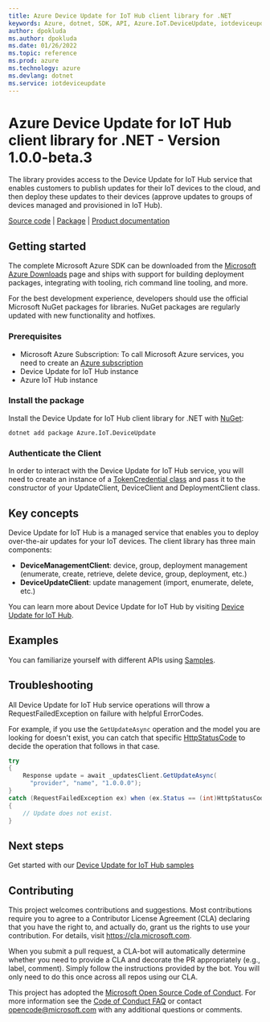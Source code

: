 ```yaml
---
title: Azure Device Update for IoT Hub client library for .NET
keywords: Azure, dotnet, SDK, API, Azure.IoT.DeviceUpdate, iotdeviceupdate
author: dpokluda
ms.author: dpokluda
ms.date: 01/26/2022
ms.topic: reference
ms.prod: azure
ms.technology: azure
ms.devlang: dotnet
ms.service: iotdeviceupdate
---
```

# Azure Device Update for IoT Hub client library for .NET - Version 1.0.0-beta.3 


The library provides access to the Device Update for IoT Hub service that enables customers to publish updates for their IoT devices to the cloud, and then deploy these updates to their devices (approve updates to groups of devices managed and provisioned in IoT Hub). 

  [Source code](https://github.com/Azure/azure-sdk-for-net/tree/Azure.IoT.DeviceUpdate_1.0.0-beta.3/sdk/deviceupdate/Azure.IoT.DeviceUpdate/src) | [Package](https://www.nuget.org) | [Product documentation](/azure/iot-hub-device-update/understand-device-update)


## Getting started

The complete Microsoft Azure SDK can be downloaded from the [Microsoft Azure Downloads](https://azure.microsoft.com/downloads/?sdk=net) page and ships with support for building deployment packages, integrating with tooling, rich command line tooling, and more.

For the best development experience, developers should use the official Microsoft NuGet packages for libraries. NuGet packages are regularly updated with new functionality and hotfixes.

### Prerequisites

- Microsoft Azure Subscription: To call Microsoft Azure services, you need to create an [Azure subscription](https://azure.microsoft.com/free/dotnet/)
- Device Update for IoT Hub instance
- Azure IoT Hub instance

### Install the package

Install the Device Update for IoT Hub client library for .NET with [NuGet](https://www.nuget.org/ ):

```dotnetcli
dotnet add package Azure.IoT.DeviceUpdate
```

### Authenticate the Client

In order to interact with the Device Update for IoT Hub service, you will need to create an instance of a [TokenCredential class](/dotnet/api/azure.core.tokencredential?view=azure-dotnet) and pass it to the constructor of your UpdateClient, DeviceClient and DeploymentClient class.

## Key concepts

Device Update for IoT Hub is a managed service that enables you to deploy over-the-air updates for your IoT devices. The client library has three main components:
- **DeviceManagementClient**: device, group, deployment management (enumerate, create, retrieve, delete device, group, deployment, etc.)
- **DeviceUpdateClient**: update management (import, enumerate, delete, etc.)

You can learn more about Device Update for IoT Hub by visiting [Device Update for IoT Hub](https://github.com/azure/iot-hub-device-update).

## Examples

You can familiarize yourself with different APIs using [Samples](https://github.com/Azure/azure-sdk-for-net/tree/Azure.IoT.DeviceUpdate_1.0.0-beta.3/sdk/deviceupdate/Azure.IoT.DeviceUpdate/samples).

## Troubleshooting

All Device Update for IoT Hub service operations will throw a RequestFailedException on failure with helpful ErrorCodes.

For example, if you use the `GetUpdateAsync` operation and the model you are looking for doesn't exist, you can catch that specific [HttpStatusCode](/dotnet/api/system.net.httpstatuscode?view=netcore-3.1) to decide the operation that follows in that case.

```csharp
try
{
    Response update = await _updatesClient.GetUpdateAsync(
      "provider", "name", "1.0.0.0");
}
catch (RequestFailedException ex) when (ex.Status == (int)HttpStatusCode.NotFound)
{
    // Update does not exist.
}

```

## Next steps

Get started with our [Device Update for IoT Hub samples](https://github.com/Azure/azure-sdk-for-net/tree/Azure.IoT.DeviceUpdate_1.0.0-beta.3/sdk/deviceupdate/Azure.IoT.DeviceUpdate/samples)

## Contributing

This project welcomes contributions and suggestions. Most contributions require you to agree to a Contributor License Agreement (CLA) declaring that you have the right to, and actually do, grant us the rights to use your contribution. For details, visit <https://cla.microsoft.com>.

When you submit a pull request, a CLA-bot will automatically determine whether you need to provide a CLA and decorate the PR appropriately (e.g., label, comment). Simply follow the instructions provided by the bot. You will only need to do this once across all repos using our CLA.

This project has adopted the [Microsoft Open Source Code of Conduct](https://opensource.microsoft.com/codeofconduct/). For more information see the [Code of Conduct FAQ](https://opensource.microsoft.com/codeofconduct/faq/) or contact opencode@microsoft.com with any additional questions or comments.

